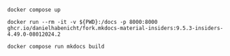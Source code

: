 # 

`docker compose up`


`docker run --rm -it -v ${PWD}:/docs -p 8000:8000 ghcr.io/danielhabenicht/fork.mkdocs-material-insiders:9.5.3-insiders-4.49.0-08012024.2`

`docker compose run mkdocs build`
